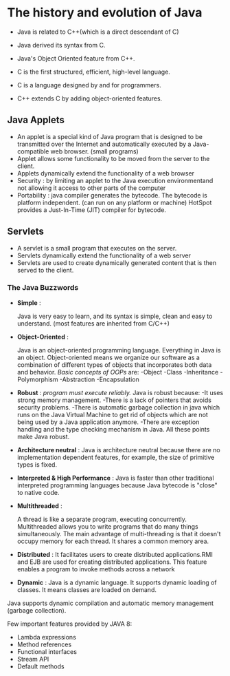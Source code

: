 # The history and evolution of Java

- Java is related to C++(which is a direct descendant of C)
- Java derived its syntax from C.
- Java's Object Oriented feature from C++.

- C is the first structured, efficient, high-level language.
- C is a language designed by and for programmers.
- C++ extends C by adding object-oriented features.

## Java Applets
   - An applet is a special kind of Java program that is designed to be transmitted over the Internet and automatically 
   executed by a Java-compatible web browser. (small programs)
   - Applet allows some functionality to be moved from the server to the client.
   - Applets dynamically extend the functionality of a web browser
   - Security : by limiting an applet to the Java execution environmentand not allowing it access to other parts of the 
   computer
   - Portability : java compiler generates the bytecode. The bytecode is platform independent.
	(can run on any platform or machine) HotSpot provides a Just-In-Time (JIT) compiler for bytecode.
	
## Servlets
   - A servlet is a small program that executes on the server. 
   - Servlets dynamically extend the functionality of a web server
   - Servlets are used to create dynamically generated content that is then served to the client.
	
### The Java Buzzwords

- **Simple** : 

    Java is very easy to learn, and its syntax is simple, clean and easy to understand. (most features are inherited 
from C/C++)
	
- **Object-Oriented** :

    Java is an object-oriented programming language. Everything in Java is an object. Object-oriented means we organize 
    our software as a combination of different types of objects that incorporates both data and behavior.
	*Basic concepts of OOPs* are:
		-Object
		-Class
		-Inheritance
		-Polymorphism
		-Abstraction
		-Encapsulation

- **Robust** : *program must execute reliably.* Java is robust because:
		-It uses strong memory management.
		-There is a lack of pointers that avoids security problems.
		-There is automatic garbage collection in java which runs on the Java Virtual Machine to get rid of objects 
		which are not being used by a Java application anymore.
		-There are exception handling and the type checking mechanism in Java. All these points make Java robust.
		
- **Architecture neutral** :
	Java is architecture neutral because there are no implementation dependent features, for example, the size of
	primitive types is fixed.
	
- **Interpreted & High Performance** :
    Java is faster than other traditional interpreted programming languages because Java bytecode is "close" to native 
    code.
	
- **Multithreaded** :

    A thread is like a separate program, executing concurrently. Multithreaded  allows you to write programs that do many
    things simultaneously. The main advantage of multi-threading is that it doesn't occupy memory for each thread. It 
    shares a common memory area.
	
- **Distributed** :
    It facilitates users to create distributed applications.RMI and EJB are used for creating distributed applications. 
    This feature enables a program to invoke methods across a network
	
- **Dynamic** : 
    Java is a dynamic language. It supports dynamic loading of classes. It means classes are loaded on demand.
	
Java supports dynamic compilation and automatic memory management (garbage collection).

Few important features provided by JAVA 8:
   - Lambda expressions
   - Method references
   - Functional interfaces
   - Stream API
   - Default methods
